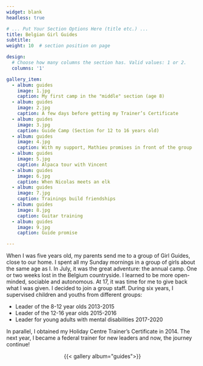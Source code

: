 ```yaml
---
widget: blank
headless: true

# ... Put Your Section Options Here (title etc.) ...
title: Belgian Girl Guides
subtitle:
weight: 10  # section position on page

design:
  # Choose how many columns the section has. Valid values: 1 or 2.
  columns: '1'

gallery_item:
  - album: guides
    image: 1.jpg
    caption: My first camp in the "middle" section (age 8)
  - album: guides
    image: 2.jpg
    caption: A few days before getting my Trainer’s Certificate
  - album: guides
    image: 3.jpg
    caption: Guide Camp (Section for 12 to 16 years old)
  - album: guides
    image: 4.jpg
    caption: With my support, Mathieu promises in front of the group
  - album: guides
    image: 5.jpg
    caption: Alpaca tour with Vincent
  - album: guides
    image: 6.jpg
    caption: When Nicolas meets an elk
  - album: guides
    image: 7.jpg
    caption: Trainings build friendships
  - album: guides
    image: 8.jpg
    caption: Guitar training
  - album: guides
    image: 9.jpg
    caption: Guide promise

---
```


When I was five years old, my parents send me to a group of Girl Guides, close to our home. I spent all my Sunday mornings in a group of girls about the same age as I. In July, it was the great adventure: the annual camp. One or two weeks lost in the Belgium countryside. I learned to be more open-minded, sociable and autonomous. At 17, it was time for me to give back what I was given. I decided to join a group staff. During six years, I supervised children and youths from different groups:

- Leader of the 8-12 year olds 2013-2015
- Leader of the 12-16 year olds 2015-2016
- Leader for young adults with mental disabilities 2017-2020

In parallel, I obtained my Holiday Centre Trainer’s Certificate in 2014. The next year, I became a federal trainer for new leaders and now, the journey continue!

<center>{{< gallery album="guides">}}
